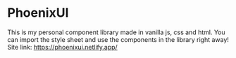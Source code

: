 # PhoenixUI
This is my personal component library made in vanilla js, css and html. You can import the style sheet and use the components in the library right away!
Site link: https://phoenixui.netlify.app/
